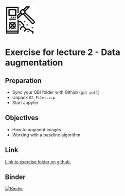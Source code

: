 ![](../../docs/figures/np_data_3132352_000000.png)
# Exercise for lecture 2 - Data augmentation

## Preparation
- Sync your QBI folder with Github (```git pull```)
- Unpack ```02_Files.zip```
- Start Jupyter

## Objectives
- How to augment images
- Working with a baseline algorithm

## Link
[Link to exercise folder on github.](https://github.com/ImagingLectures/Quantitative-Big-Imaging-2022/tree/main/Exercises/02-Augmentation)

## Binder  
[![Binder](https://mybinder.org/badge_logo.svg)](https://mybinder.org/v2/gh/ImagingLectures/Quantitative-Big-Imaging-2022/HEAD?labpath=https%3A%2F%2Fgithub.com%2FImagingLectures%2FQuantitative-Big-Imaging-2022%2Fblob%2Fmain%2FExercises%2F01-Images%2FAssignment_01_Images.ipynb)
